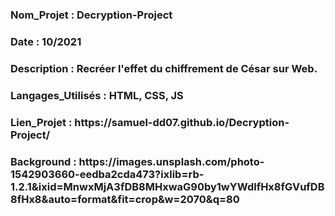 <h3>Nom_Projet : Decryption-Project</h3>
<h3>Date : 10/2021</h3>
<h3>Description : Recréer l'effet du chiffrement de César sur Web.</h3>
<h3>Langages_Utilisés : HTML, CSS, JS</h3>
<h3>Lien_Projet : https://samuel-dd07.github.io/Decryption-Project/</h3>
<h3>Background : https://images.unsplash.com/photo-1542903660-eedba2cda473?ixlib=rb-1.2.1&ixid=MnwxMjA3fDB8MHxwaG90by1wYWdlfHx8fGVufDB8fHx8&auto=format&fit=crop&w=2070&q=80</h3>